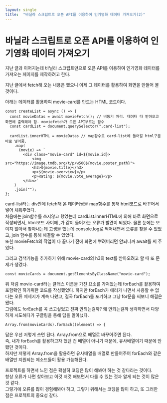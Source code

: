 ```yaml
---
layout: single
title:  "바닐라 스크립트로 오픈 API를 이용하여 인기영화 데이터 가져오기(2)"
---
```

  
# 바닐라 스크립트로 오픈 API를 이용하여 인기영화 데이터 가져오기
지난 글과 이어지는데 바닐라 스크립트만으로 오픈 API를 이용하여 인기영화 데이터를 가져오는 페이지를 제작하려고 한다.  

지난 글에서 fetch해 오는 내용은 했으니 이제 그 데이터를 활용하여 화면을 만들어 볼 것이다.  

아래는 데이터를 활용하여 movie-card를 만드는 HTML 코드이다.

```
const createList = async () => {
  const movieDatas = await movieFetch(); // 비동기 처리. 데이터 다 받아오고 화면에 출력해야 함. moviefetch가 오픈 API부르는 함수
  const cardList = document.querySelector(".card-list");

  cardList.innerHTML = movieDatas // map함수로 card-list에 들어갈 html구문 바로 넣어줌.
    .map(
      (movie) => `
        <div class="movie-card" id=${movie.id}>
            <img src="https://image.tmdb.org/t/p/w500${movie.poster_path}">
            <h3>${movie.title}</h3>
            <p>${movie.overview}</p>
            <p>Rating: ${movie.vote_average}</p>
        </div>`
    )
    .join("");
};
```
  
card-list라는 div안에 fetch해 온 데이터쌍을 map함수를 통해 html코드로 바꾸어서 넣어 채워주었다.  
처움에는 join함수를 쓰지않고 했었는데 cardList.innerHTML에 의해 바로 화면으로 작성되면서, html코드 사이에 ,가 같이 들어가는 오류가 발견이 되었다.
물론 눈에는 보이지 않아서 찾아내는데 고생을 했는데 console.log로 찍어내면서 오류를 찾을 수 있었고, join 함수를 통해 해결할 수 있었다.  
또한 movieFetch의 작업이 다 끝나기 전에 화면에 뿌려버리면 안되니까 await를 써 주었다.  

그리고 검색기능을 추가하기 위해 movie-card의 h3의 text를 받아오려고 할 때 또 문제가 생겼다.  

```
const movieCards = document.getElementsByClassName("movie-card");
```
위 처럼 movie-card라는 클래스 이름을 가진 요소를 가져왔는데 forEach를 활용하여 포함확인 하기위한 코드를 작성했었다.
하지만 forEach가 에러가 나면서 사용할 수 없다는 오류 메세지가 계속 나왔고, 결국 forEach를 포기하고 그냥 for문을 써보니 해결은 됐다.  
그럼에도 forEach를 꼭 쓰고싶었고 진짜 안되는걸까? 왜 안되는걸까 생각하면서 다양하게 시도해다가 구글링을 통해 답을 알아냈다.  

```
Array.from(movieCards).forEach((element) => {
```

답은 우선 저렇게 쓰면 된다. Array.from으로 배열로 바꾸어주면 된다.  
즉, 내가 forEach를 활용하고자 했던 건 배열이 아니기 때문에, 유사배열이기 때문에 안됐던 것이다.  
하지만 저렇게 Array.from을 활용하면 유사배열을 배열로 만들어주어 forEach와 같은 배열만 지원되는 메소드들이 활용 가능해진다.  

프로젝트를 하면서 느낀 점은 확실히 코딩은 많이 해봐야 하는 것 같다라는 것이다.  
항상 오류가 나면 찾아보고 이것 저것 해보면서 다룰 수 있는 것과 알게 되는 것이 많은 것 같다.  
그렇기에 오류를 많이 경험해봐야 하고, 그렇기 위해서는 코딩을 많이 하고, 또 그러한 점은 프로젝트의 중요성 같다.  
